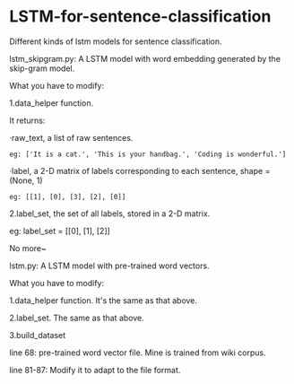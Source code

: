 # LSTM-for-sentence-classification
Different kinds of lstm models for sentence classification.

lstm_skipgram.py: A LSTM model with word embedding generated by the skip-gram model.

What you have to modify:

1.data_helper function.

It returns:

  ·raw_text, a list of raw sentences.
  
    eg: ['It is a cat.', 'This is your handbag.', 'Coding is wonderful.']
    
  ·label, a 2-D matrix of labels corresponding to each sentence, shape = (None, 1)
  
    eg: [[1], [0], [3], [2], [0]]
    
2.label_set, the set of all labels, stored in a 2-D matrix.
   
   eg: label_set = [[0], [1], [2]]
  
No more~

lstm.py: A LSTM model with pre-trained word vectors.

What you have to modify:

1.data_helper function. It's the same as that above.

2.label_set. The same as that above.

3.build_dataset

  line 68: pre-trained word vector file. Mine is trained from wiki corpus.

  line 81-87: Modify it to adapt to the file format.
